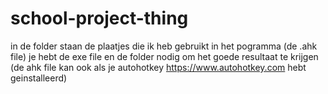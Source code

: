 # school-project-thing
in de folder staan de plaatjes die ik heb gebruikt in het pogramma (de .ahk file)
je hebt de exe file en de folder nodig om het goede resultaat te krijgen (de ahk file kan ook als je autohotkey https://www.autohotkey.com hebt geinstalleerd)

